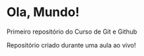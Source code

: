 # Ola, Mundo!
 Primeiro repositório do Curso de Git e Github

 Repositório criado durante uma aula ao vivo!

